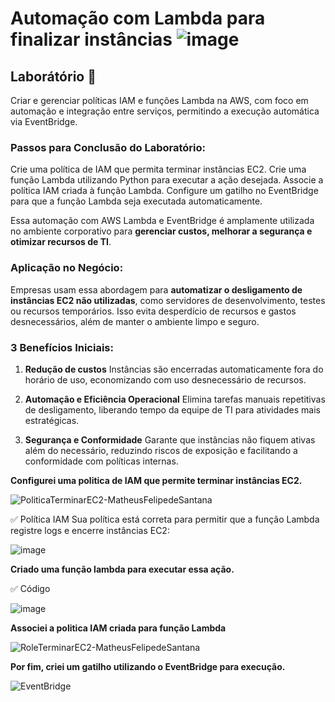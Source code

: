 # Automação com Lambda para finalizar instâncias ![image](https://github.com/user-attachments/assets/60b1a3f8-8938-4a10-9bae-d5783d3f4ef0)

## Laborátório 🥼

Criar e gerenciar políticas IAM e funções Lambda na AWS, com foco em automação e integração entre serviços, permitindo a execução automática via EventBridge. 

### Passos para Conclusão do Laboratório:

Crie uma política de IAM que permita terminar instâncias EC2.
Crie uma função Lambda utilizando Python para executar a ação desejada.
Associe a política IAM criada à função Lambda.
Configure um gatilho no EventBridge para que a função Lambda seja executada automaticamente.

Essa automação com AWS Lambda e EventBridge é amplamente utilizada no ambiente corporativo para **gerenciar custos, melhorar a segurança e otimizar recursos de TI**.

### Aplicação no Negócio:

Empresas usam essa abordagem para **automatizar o desligamento de instâncias EC2 não utilizadas**, como servidores de desenvolvimento, testes ou recursos temporários. Isso evita desperdício de recursos e gastos desnecessários, além de manter o ambiente limpo e seguro.

### 3 Benefícios Iniciais:

1. **Redução de custos**
   Instâncias são encerradas automaticamente fora do horário de uso, economizando com uso desnecessário de recursos.

2. **Automação e Eficiência Operacional**
   Elimina tarefas manuais repetitivas de desligamento, liberando tempo da equipe de TI para atividades mais estratégicas.

3. **Segurança e Conformidade**
   Garante que instâncias não fiquem ativas além do necessário, reduzindo riscos de exposição e facilitando a conformidade com políticas internas.

**Configurei uma politica de IAM que permite terminar instâncias EC2.**

![PoliticaTerminarEC2-MatheusFelipedeSantana](https://github.com/user-attachments/assets/c98b5402-ca29-4187-8fb3-75bfa970fc37)

✅ Política IAM
Sua política está correta para permitir que a função Lambda registre logs e encerre instâncias EC2:

![image](https://github.com/user-attachments/assets/496b543e-f5e5-4c81-885d-4696c83e77c5)

**Criado uma função lambda para executar essa ação.**

✅ Código

![image](https://github.com/user-attachments/assets/bebbf624-5139-46aa-b974-443064c6955b)


**Associei a politica IAM criada para função Lambda**

![RoleTerminarEC2-MatheusFelipedeSantana](https://github.com/user-attachments/assets/a62a7c0d-1840-49e3-9648-a634b16aee3b)

**Por fim, criei um gatilho utilizando o EventBridge para execução.**

![EventBridge](https://github.com/user-attachments/assets/a5c76ef3-f32d-4e6d-8f65-f992fd42e754)




